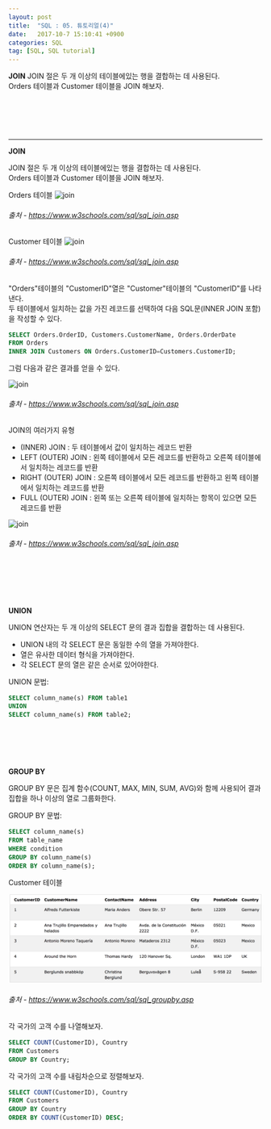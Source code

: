 ```yaml
---
layout: post
title:  "SQL : 05. 튜토리얼(4)"
date:   2017-10-7 15:10:41 +0900
categories: SQL
tag: [SQL, SQL tutorial]
---
```


**JOIN**
JOIN 절은 두 개 이상의 테이블에있는 행을 결합하는 데 사용된다.<br>
Orders 테이블과 Customer 테이블을 JOIN 해보자.

<br><br><br><br>
<hr>

**JOIN**

JOIN 절은 두 개 이상의 테이블에있는 행을 결합하는 데 사용된다.<br>
Orders 테이블과 Customer 테이블을 JOIN 해보자.

Orders 테이블
![join](../../../../assets/media/images/sql-005/join00.png)
###### 출처 - https://www.w3schools.com/sql/sql_join.asp

Customer 테이블
![join](../../../../assets/media/images/sql-005/join01.png)
###### 출처 - https://www.w3schools.com/sql/sql_join.asp

"Orders"테이블의 "CustomerID"열은 "Customer"테이블의 "CustomerID"를 나타낸다.<br>
두 테이블에서 일치하는 값을 가진 레코드를 선택하여 다음 SQL문(INNER JOIN 포함)을 작성할 수 있다.

```sql
SELECT Orders.OrderID, Customers.CustomerName, Orders.OrderDate
FROM Orders
INNER JOIN Customers ON Orders.CustomerID=Customers.CustomerID;
```

그럼 다음과 같은 결과를 얻을 수 있다.

![join](../../../../assets/media/images/sql-005/join02.png)
###### 출처 - https://www.w3schools.com/sql/sql_join.asp

JOIN의 여러가지 유형

- (INNER) JOIN : 두 테이블에서 값이 일치하는 레코드 반환
- LEFT (OUTER) JOIN : 왼쪽 테이블에서 모든 레코드를 반환하고 오른쪽 테이블에서 일치하는 레코드를 반환
- RIGHT (OUTER) JOIN : 오른쪽 테이블에서 모든 레코드를 반환하고 왼쪽 테이블에서 일치하는 레코드를 반환
- FULL (OUTER) JOIN : 왼쪽 또는 오른쪽 테이블에 일치하는 항목이 있으면 모든 레코드를 반환

![join](../../../../assets/media/images/sql-005/join03.png)
###### 출처 - https://www.w3schools.com/sql/sql_join.asp


<br><br><br><br>

**UNION**

UNION 연산자는 두 개 이상의 SELECT 문의 결과 집합을 결합하는 데 사용된다.

- UNION 내의 각 SELECT 문은 동일한 수의 열을 가져야한다. 
- 열은 유사한 데이터 형식을 가져야한다. 
- 각 SELECT 문의 열은 같은 순서로 있어야한다.

UNION 문법:

```sql
SELECT column_name(s) FROM table1
UNION
SELECT column_name(s) FROM table2;
```

<br><br><br><br>

**GROUP BY**

GROUP BY 문은 집계 함수(COUNT, MAX, MIN, SUM, AVG)와 함께 사용되어 결과 집합을 하나 이상의 열로 그룹화한다.

GROUP BY 문법: 

```sql
SELECT column_name(s)
FROM table_name
WHERE condition
GROUP BY column_name(s)
ORDER BY column_name(s);
```

Customer 테이블

![groupby](../assets/media/images/sql-005/groupby00.png)
###### 출처 - https://www.w3schools.com/sql/sql_groupby.asp

각 국가의 고객 수를 나열해보자.

```sql
SELECT COUNT(CustomerID), Country
FROM Customers
GROUP BY Country;
```

각 국가의 고객 수를 내림차순으로 정렬해보자.

```sql
SELECT COUNT(CustomerID), Country
FROM Customers
GROUP BY Country
ORDER BY COUNT(CustomerID) DESC;
```
